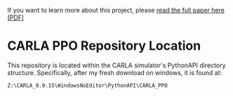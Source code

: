 If you want to learn more about this project, please [read the full paper here (PDF)](CARLA_PPO/CARLA_PPO_PAPER.pdf)


# CARLA PPO Repository Location

This repository is located within the CARLA simulator's PythonAPI directory structure. Specifically, after my fresh download on windows, it is found at:

    Z:\CARLA_0.9.15\WindowsNoEditor\PythonAPI\CARLA_PPO

    
